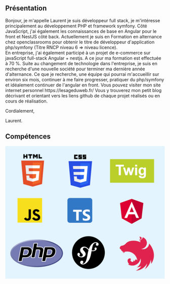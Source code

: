 <h2>Présentation</h2>

<p>Bonjour, je m'appelle Laurent je suis développeur full stack, je m'intéresse principalement au développement PHP et framework symfony.
Côté JavaScript, j'ai également les connaissances de base en Angular pour le front et NestJS côté back.
Actuellement je suis en Formation en alternance chez openclassrooms pour obtenir le titre de développeur d'application php/symfony (Titre RNCP niveau 6 => niveau licence).<br>
En entreprise, j'ai également participé à un projet de e-commerce sur javaScript full-stack Angular + nestjs.
A ce jour ma formation est effectuée à 70 %. 
Suite au changement de technologie dans l'entreprise, je suis en recherche d'une nouvelle société pour terminer ma dernière année d'alternance. 
Ce que je recherche, une équipe qui pourrai m'accueillir sur environ six mois, continuer à me faire progresser, pratiquer du php/symfony et idéalement
continuer de l'angular en front.
Vous pouvez visiter mon site internet personnel https://lesageduweb.fr/
Vous y trouverez mon petit blog décrivant et orientant vers les liens github de chaque projet réalisés ou en cours de réalisation.</p>

Cordialement,

Laurent.


<h2>Compétences</h2>

<img src="https://github.com/laurent-66/img/blob/main/Image-competences-github.png">
